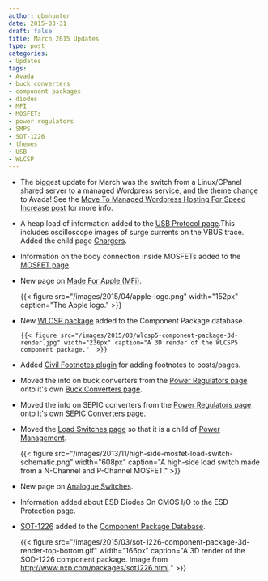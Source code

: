 ```yaml
---
author: gbmhunter
date: 2015-03-31
draft: false
title: March 2015 Updates
type: post
categories:
- Updates
tags:
- Avada
- buck converters
- component packages
- diodes
- MFI
- MOSFETs
- power regulators
- SMPS
- SOT-1226
- themes
- USB
- WLCSP
---
```


* The biggest update for March was the switch from a Linux/CPanel shared server to a managed Wordpress service, and the theme change to Avada! See the [Move To Managed Wordpress Hosting For Speed Increase post](/posts/updates/2015-04-03-move-to-managed-wordpress-hosting-for-speed-increase/) for more info.

* A heap load of information added to the [USB Protocol page](/electronics/communication-protocols/usb-protocol).This includes oscilloscope images of surge currents on the VBUS trace. Added the child page [Chargers](/electronics/communication-protocols/usb-protocol/chargers).

* Information on the body connection inside MOSFETs added to the [MOSFET page](/electronics/components/transistors/mosfets/).

* New page on [Made For Apple (MFi)](/electronics/circuit-design/made-for-ipod-iphone-ipad-mfi).

  	{{< figure src="/images/2015/04/apple-logo.png" width="152px" caption="The Apple logo."  >}}

* New [WLCSP package](/pcb-design/component-packages/wlcsp-component-package) added to the Component Package database.

	  {{< figure src="/images/2015/03/wlcsp5-component-package-3d-render.jpg" width="236px" caption="A 3D render of the WLCSP5 component package."  >}}

* Added [Civil Footnotes plugin](https://wordpress.org/plugins/civil-footnotes/) for adding footnotes to posts/pages.

* Moved the info on buck converters from the [Power Regulators page](/electronics/components/power-regulators) onto it's own [Buck Converters page](/electronics/components/power-regulators/buck-converters).

* Moved the info on SEPIC converters from the [Power Regulators page](/electronics/components/power-regulators) onto it's own [SEPIC Converters page](/electronics/components/power-regulators/sepic-converters).

* Moved the [Load Switches page](/electronics/circuit-design/power-management/load-switches) so that it is a child of [Power Management](/electronics/circuit-design/power-management).

  	{{< figure src="/images/2013/11/high-side-mosfet-load-switch-schematic.png" width="608px" caption="A high-side load switch made from a N-Channel and P-Channel MOSFET."  >}}

* New page on [Analogue Switches](/electronics/components/analogue-switches).

* Information added about ESD Diodes On CMOS I/O to the ESD Protection page.

* [SOT-1226](/pcb-design/component-packages/sot-1226-component-package) added to the [Component Package Database](/pcb-design/component-packages).

  	{{< figure src="/images/2015/03/sot-1226-component-package-3d-render-top-bottom.gif" width="166px" caption="A 3D render of the SOD-1226 component package. Image from http://www.nxp.com/packages/sot1226.html."  >}}
